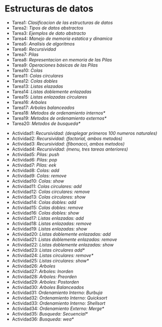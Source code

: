 <h1>Estructuras de datos</h1>
<ul>
  <li b>Tarea1: </b> <i> Clasificacion de las estructuras de datos</i>
  <li b>Tarea2: </b> <i> Tipos de datos abstractos</i>
  <li b>Tarea3: </b> <i> Ejemplos de dato abstracto</i>
  <li b>Tarea4: </b> <i> Manejo de memoria estatica y dinamica</i>
  <li b>Tarea5: </b> <i> Analisis de algoritmos</i>
  <li b>Tarea6: </b> <i> Recursividad</i>
  <li b>Tarea7: </b> <i> Pilas</i>
  <li b>Tarea8: </b> <i> Representacion en memoria de las Pilas</i>
  <li b>Tarea9: </b> <i> Operaciones básicas de las Pilas</i>
  <li b>Tarea10: </b> <i> Colas</i>
  <li b>Tarea11: </b> <i> Colas circulares</i>
  <li b>Tarea12: </b> <i> Colas dobles</i>
  <li b>Tarea13: </b> <i> Listas elazadas</i>
  <li b>Tarea14: </b> <i> Listas doblemente enlazadas</i>
  <li b>Tarea15: </b> <i> Listas enlazadas circulares</i>
  <li b>Tarea16: </b> <i> Arboles</i>
  <li b>Tarea17: </b> <i> Arboles balanceados</i>
  <li b>Tarea18: </b> <i> Metodos de ordenamiento internos*</i>
  <li b>Tarea19: </b> <i> Metodos de ordenamiento externos*</i>
  <li b>Tarea20: </b> <i> Metodos de busqueda*</i>
</ul>

<ul>
  <li b>Actividad1: </b> <i> Recursividad: (desplegar primeros 100 numeros naturales)</i>
  <li b>Actividad2: </b> <i> Recursividad: (factorial, ambos metodos)</i>
  <li b>Actividad3: </b> <i> Recursividad: (fibonacci, ambos metodos)</i>
  <li b>Actividad4: </b> <i> Recursividad: (menu, tres tareas anteriores)</i>
  <li b>Actividad5: </b> <i> Pilas: push</i>
  <li b>Actividad6: </b> <i> Pilas: pop</i>
  <li b>Actividad7: </b> <i> Pilas: eek</i>
  <li b>Actividad8: </b> <i> Colas: add</i>
  <li b>Actividad9: </b> <i> Colas: remove</i>
  <li b>Actividad10: </b> <i> Colas: show</i>
  <li b>Actividad11: </b> <i> Colas circulares: add</i>
  <li b>Actividad12: </b> <i> Colas circulares: remove</i>
  <li b>Actividad13: </b> <i> Colas circulares: show</i>
  <li b>Actividad14: </b> <i> Colas dobles: add</i>
  <li b>Actividad15: </b> <i> Colas dobles: remove</i>
  <li b>Actividad16: </b> <i> Colas dobles: show</i>
  <li b>Actividad17: </b> <i> Listas enlazadas: add</i>
  <li b>Actividad18: </b> <i> Listas enlazadas: remove</i>
  <li b>Actividad19: </b> <i> Listas enlazadas: show</i>
  <li b>Actividad20: </b> <i> Listas doblemente enlazadas: add</i>
  <li b>Actividad21: </b> <i> Listas doblemente enlazadas: remove</i>
  <li b>Actividad22: </b> <i> Listas doblemente enlazadas: show</i>
  <li b>Actividad23: </b> <i> Listas circulares add*</i>
  <li b>Actividad24: </b> <i> Listas circulares: remove*</i>
  <li b>Actividad25: </b> <i> Listas circulares: show*</i>
  <li b>Actividad26: </b> <i> Arboles</i>
  <li b>Actividad27: </b> <i> Arboles: Inorden</i>
  <li b>Actividad28: </b> <i> Arboles: Preorden</i>
  <li b>Actividad29: </b> <i> Arboles: Postorden</i>
  <li b>Actividad30: </b> <i> Arboles Balanceados</i>
  <li b>Actividad31: </b> <i> Ordenamiento Interno: Burbuja</i>
  <li b>Actividad32: </b> <i> Ordenamiento Interno: Quicksort</i>
  <li b>Actividad33: </b> <i> Ordenamiento Interno: Shellsort</i>
  <li b>Actividad34: </b> <i> Ordenamiento Externo: Merge*</i>
  <li b>Actividad35: </b> <i> Busqueda: Secuencial*</i>
  <li b>Actividad36: </b> <i> Busqueda: wea*</i>
</ul>
